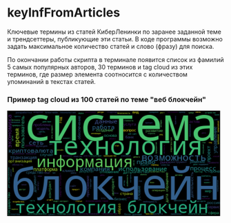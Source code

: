 # keyInfFromArticles
Ключевые термины из статей КиберЛенинки по заранее заданной теме и трендсеттеры, публикующие эти статьи.
В коде программы возможно задать максимальное количество статей и слово (фразу) для поиска.

По окончании работы скрипта в терминале появится список из фамилий 5 самых популярных авторов, 30 терминов и tag cloud из этих терминов, где размер элемента соотносится с количеством упоминаний в текстах статей.

### Пример tag cloud из 100 статей по теме "веб блокчейн" 
![GitHub Logo](/images/Figure_1.png)
